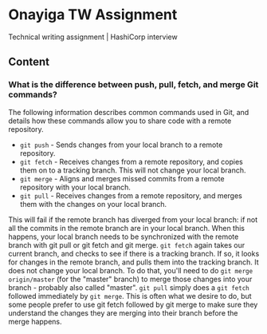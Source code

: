 # Onayiga TW Assignment
Technical writing assignment | HashiCorp interview

## Content

### What is the difference between push, pull, fetch, and merge Git commands?

The following information describes common commands used in Git, and details how these commands allow you to share code with a remote repository.

- `git push` - Sends changes from your local branch to a remote repository.
- `git fetch` - Receives changes from a remote repository, and copies them on to a tracking branch. This will not change your local branch.
- `git merge` - Aligns and merges missed commits from a remote repository with your local branch. 
- `git pull` - Receives changes from a remote repository, and merges them with the changes on your local branch.

This will fail if the remote branch has diverged from your local branch: if not all the commits in the remote branch are in your local branch. 
When this happens, your local branch needs to be synchronized with the remote branch with git pull or git fetch and git merge.
`git fetch` again takes our current branch, and checks to see if there is a tracking branch. 
If so, it looks for changes in the remote branch, and pulls them into the tracking branch. 
It does not change your local branch. 
To do that, you'll need to do `git merge origin/master` (for the "master" branch) to merge those changes into your branch - probably also called "master".
`git pull` simply does a `git fetch` followed immediately by `git merge`. 
This is often what we desire to do, but some people prefer to use git fetch followed by git merge to make sure they understand the changes they are merging into their branch before the merge happens.
